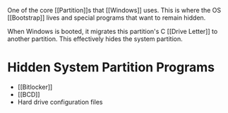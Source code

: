 One of the core [[Partition]]s that [[Windows]] uses. This is where the OS [[Bootstrap]] lives and special programs that want to remain hidden.

When Windows is booted, it migrates this partition's C [[Drive Letter]] to another partition. This effectively hides the system partition.

# Hidden System Partition Programs
- [[Bitlocker]]
- [[BCD]]
- Hard drive configuration files

